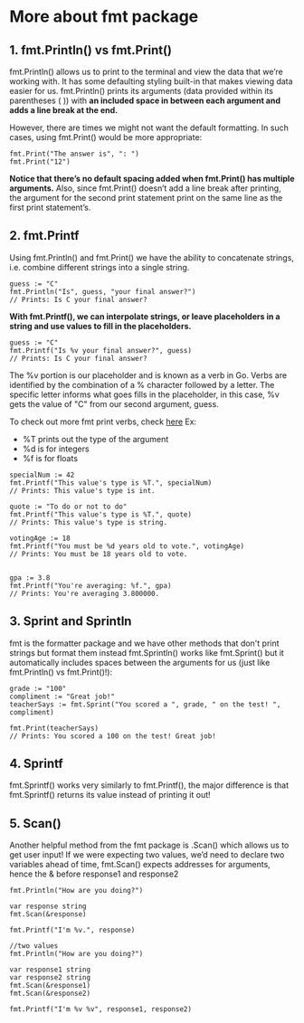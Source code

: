 # More about fmt package

## 1. fmt.Println() vs fmt.Print()
fmt.Println() allows us to print to the terminal and view the data that we’re working with. It has some defaulting styling built-in that makes viewing data easier for us. fmt.Println() prints its arguments (data provided within its parentheses ( )) with **an included space in between each argument and adds a line break at the end.**

However, there are times we might not want the default formatting. In such cases, using fmt.Print() would be more appropriate:
```
fmt.Print("The answer is", ": ")
fmt.Print("12")
```

**Notice that there’s no default spacing added when fmt.Print() has multiple arguments.** Also, since fmt.Print() doesn’t add a line break after printing, the argument for the second print statement print on the same line as the first print statement’s.

## 2. fmt.Printf
Using fmt.Println() and fmt.Print() we have the ability to concatenate strings, i.e. combine different strings into a single string.
```
guess := "C"
fmt.Println("Is", guess, "your final answer?")
// Prints: Is C your final answer?
```
**With fmt.Printf(), we can interpolate strings, or leave placeholders in a string and use values to fill in the placeholders.**
```
guess := "C"
fmt.Printf("Is %v your final answer?", guess)
// Prints: Is C your final answer?
```

The %v portion is our placeholder and is known as a verb in Go. Verbs are identified by the combination of a % character followed by a letter. The specific letter informs what goes fills in the placeholder, in this case, %v gets the value of "C" from our second argument, guess.

To check out more fmt print verbs, check [here](https://golang.org/pkg/fmt/#hdr-Printing)
Ex:
-  %T prints out the type of the  argument
- %d is for integers
- %f is for floats

```
specialNum := 42
fmt.Printf("This value's type is %T.", specialNum)
// Prints: This value's type is int.

quote := "To do or not to do"
fmt.Printf("This value's type is %T.", quote)
// Prints: This value's type is string.

votingAge := 18
fmt.Printf("You must be %d years old to vote.", votingAge)
// Prints: You must be 18 years old to vote.


gpa := 3.8
fmt.Printf("You're averaging: %f.", gpa)
// Prints: You're averaging 3.800000.

```
## 3. Sprint and Sprintln
fmt is the formatter package and we have other methods that don't print strings but format them instead 
fmt.Sprintln() works like fmt.Sprint() but it automatically includes spaces between the arguments for us (just like fmt.Println() vs fmt.Print()!):

```
grade := "100"
compliment := "Great job!"
teacherSays := fmt.Sprint("You scored a ", grade, " on the test! ", compliment)

fmt.Print(teacherSays)
// Prints: You scored a 100 on the test! Great job!

```

## 4. Sprintf

fmt.Sprintf() works very similarly to fmt.Printf(), the major difference is that fmt.Sprintf() returns its value instead of printing it out!

## 5. Scan()
Another helpful method from the fmt package is .Scan() which allows us to get user input! If we were expecting two values, we’d need to declare two variables ahead of time, fmt.Scan() expects addresses for arguments, hence the & before response1 and response2


```
fmt.Println("How are you doing?")

var response string
fmt.Scan(&response)

fmt.Printf("I'm %v.", response)

//two values
fmt.Println("How are you doing?")

var response1 string
var response2 string
fmt.Scan(&response1)
fmt.Scan(&response2)

fmt.Printf("I'm %v %v", response1, response2)

```